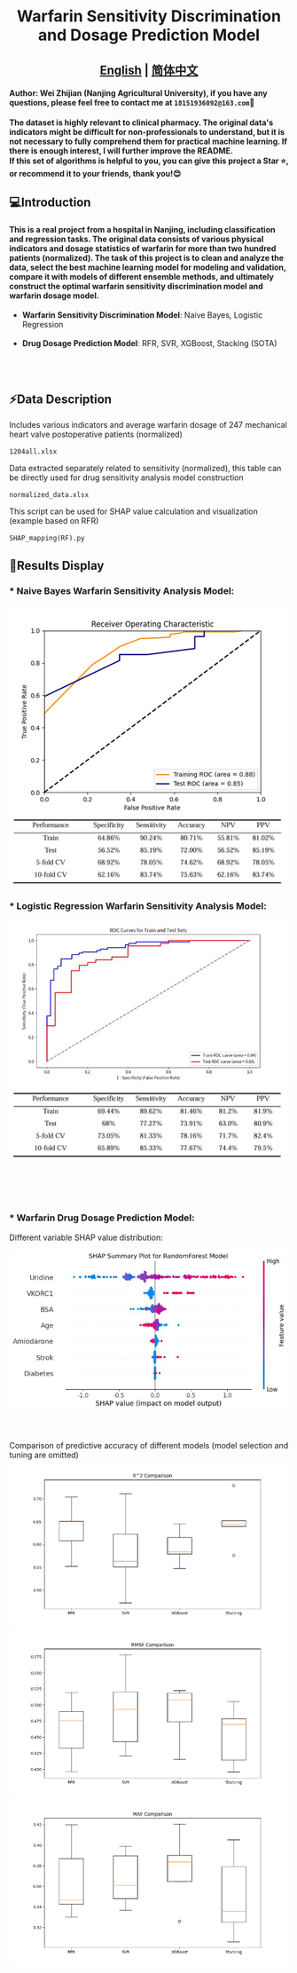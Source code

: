 # <div align="center">Warfarin Sensitivity Discrimination and Dosage Prediction Model
## <div align="center"><b><a href="https://github.com/ZhijianWei/Machine_Learning/blob/main/README.md">English</a> | <a href="https://github.com/ZhijianWei/Machine_Learning/blob/main/READMEzh.md">简体中文</a></b></div>

#### Author: Wei Zhijian (Nanjing Agricultural University), if you have any questions, please feel free to contact me at ``18151936092@163.com``📧
**The dataset is highly relevant to clinical pharmacy. The original data's indicators might be difficult for non-professionals to understand, but it is not necessary to fully comprehend them for practical machine learning. If there is enough interest, I will further improve the README.<br>
   If this set of algorithms is helpful to you, you can give this project a Star ⭐, or recommend it to your friends, thank you!😊**

## 💻Introduction
#### This is a real project from a hospital in Nanjing, including classification and regression tasks. The original data consists of various physical indicators and dosage statistics of warfarin for more than two hundred patients (normalized). The task of this project is to clean and analyze the data, select the best machine learning model for modeling and validation, compare it with models of different ensemble methods, and ultimately construct the optimal warfarin sensitivity discrimination model and warfarin dosage model.

* **Warfarin Sensitivity Discrimination Model**: Naive Bayes, Logistic Regression
  <br><br>
* **Drug Dosage Prediction Model**: RFR, SVR, XGBoost, Stacking (SOTA)
<br>

<br>

## ⚡Data Description

Includes various indicators and average warfarin dosage of 247 mechanical heart valve postoperative patients (normalized)

    1204all.xlsx

Data extracted separately related to sensitivity (normalized), this table can be directly used for drug sensitivity analysis model construction

    normalized_data.xlsx

This script can be used for SHAP value calculation and visualization (example based on RFR)

    SHAP_mapping(RF).py

## 👀Results Display

### * **Naive Bayes Warfarin Sensitivity Analysis Model**:
![img.png](NB_ROC.png)
![NB_accuracy.png](NB_accuracy.png)

### * **Logistic Regression Warfarin Sensitivity Analysis Model**:
![LR_ROC.jpg](LR_ROC.jpg)
![LR_accuracy.png](LR_accuracy.png)

<br><br><br>

### * **Warfarin Drug Dosage Prediction Model**:
Different variable SHAP value distribution:

![SHAP(RF).jpg](SHAP%28RF%29.jpg)
<br><br>
<br>
<br>
Comparison of predictive accuracy of different models (model selection and tuning are omitted)
![R2.png](R2.png)
![RMSE.png](RMSE.png)
![MAE.png](MAE.png)

<br><br><br>

